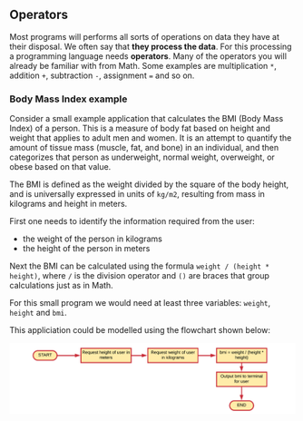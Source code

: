 ## Operators

Most programs will performs all sorts of operations on data they have at their disposal. We often say that **they process the data**. For this processing a programming language needs **operators**. Many of the operators you will already be familiar with from Math. Some examples are multiplication `*`, addition `+`, subtraction `-`, assignment `=` and so on.

### Body Mass Index example

Consider a small example application that calculates the BMI (Body Mass Index) of a person. This is a measure of body fat based on height and weight that applies to adult men and women. It is an attempt to quantify the amount of tissue mass (muscle, fat, and bone) in an individual, and then categorizes that person as underweight, normal weight, overweight, or obese based on that value.

The BMI is defined as the weight divided by the square of the body height, and is universally expressed in units of `kg/m2`, resulting from mass in kilograms and height in meters.

First one needs to identify the information required from the user:
* the weight of the person in kilograms
* the height of the person in meters

Next the BMI can be calculated using the formula `weight / (height * height)`, where `/` is the division operator and `()` are braces that group calculations just as in Math.

For this small program we would need at least three variables: `weight`, `height` and `bmi`.

This appliciation could be modelled using the flowchart shown below:

![Flowchart of simple BMI application](img/flowchart_bmi_example.png)